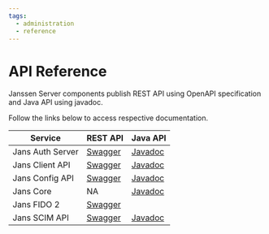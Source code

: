 ```yaml
---
tags:
  - administration
  - reference
---
```


# API Reference

Janssen Server components publish REST API using OpenAPI specification and Java API using javadoc. 

Follow the links below to access respective documentation. 

| Service | REST API                                                                                                                                                          | Java API |  
| --- |-------------------------------------------------------------------------------------------------------------------------------------------------------------------| --- |  
| Jans Auth Server | [Swagger](https://gluu.org/swagger-ui/?url=https://raw.githubusercontent.com/JanssenProject/jans/main/jans-auth-server/docs/swagger.yaml)                         | [Javadoc](https://jenkins.jans.io/javadocs/jans-auth/main/)|  
| Jans Client API | [Swagger](https://gluu.org/swagger-ui/?url=https://raw.githubusercontent.com/JanssenProject/jans/main/jans-client-api/server/src/main/resources/swagger.yaml)     | [Javadoc](https://jenkins.jans.io/javadocs/jans-client-api/main/)|  
| Jans Config API | [Swagger](https://gluu.org/swagger-ui/?url=https://raw.githubusercontent.com/JanssenProject/jans/main/jans-config-api/docs/jans-config-api-swagger.yaml)          | [Javadoc](https://jenkins.jans.io/javadocs/jans-config-api/main/) |    
| Jans Core | NA                                                                                                                                                                | [Javadoc](https://jenkins.jans.io/javadocs/jans-core/main/)|  
| Jans FIDO 2 | [Swagger](https://gluu.org/swagger-ui/?url=https://raw.githubusercontent.com/JanssenProject/jans/main/jans-fido2/docs/jansFido2Swagger.yaml)                      | |  
| Jans SCIM API | [Swagger](https://gluu.org/swagger-ui/?url=https://raw.githubusercontent.com/JanssenProject/jans/main/jans-scim/server/src/main/resources/jans-scim-openapi.yaml) | [Javadoc](https://jenkins.jans.io/javadocs/jans-scim/main/) |    
